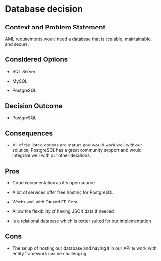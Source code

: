 # Database decision 

## Context and Problem Statement    

AML requirements would need a database that is scalable, maintainable, and secure.  

## Considered Options  

* SQL Server 

* MySQL  

* PostgreSQL  

## Decision Outcome  

* PostgreSQL 

## Consequences    

* All of the listed options are mature and would work well with our solution, PostgreSQL has a great community support and would integrate well with our other decisions. 

## Pros 

* Good documentation as it's open source 

* A lot of services offer free hosting for PostgreSQL 

* Works well with C# and EF Core 

* Allow the flexibility of having JSON data if needed 

* Is a relational database which is better suited for our implementation 

## Cons 

* The setup of hosting our database and having it in our API to work with entity framework can be challenging. 